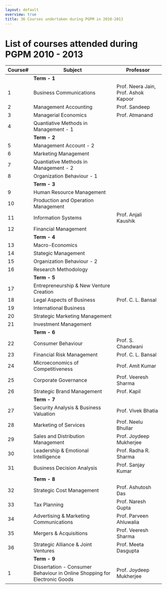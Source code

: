 ```yaml
---
layout: default
overview: true
title: 36 Courses undertaken during PGPM in 2010-2013
---
```

# List of courses attended during PGPM 2010 - 2013

| Course# | Subject | Professor |
|----|----------------------------|------------|
||**Term - 1**||
|1|Business Communications|Prof. Neera Jain, Prof. Ashok Kapoor|
|2|Management Accounting| Prof. Sandeep |
|3|Managerial Economics|Prof. Atmanand|
|4|Quantiative Methods in Management - 1||
||**Term - 2**||
|5|Management Account - 2 | |
|6|Marketing Management ||
|7|Quantiative Methods in Management - 2||
|8|Organization Behaviour - 1||
||**Term - 3**||
|9|Human Resource Management| |
|10|Production and Operation Management | |
|11|Information Systems|Prof. Anjali Kaushik|
|12|Financial Management || 
||**Term - 4**||
|13|Macro-Economics| |
|14|Stategic Management| |
|15|Organization Behaviour - 2| |
|16|Research Methodology| |
||**Term - 5**||
|17|Entrepreneurship & New Venture Creation| |
|18|Legal Aspects of Business|Prof. C. L. Bansal |
|19|International Business| |
|20|Strategic Marketing Management| |
|21|Investment Management| |
||**Term - 6**||
|22|Consumer Behaviour|Prof. S. Chandwani |
|23|Financial Risk Management|Prof. C. L. Bansal |
|24|Microeconomics of Competitiveness|Prof. Amit Kumar |
|25|Corporate Governance|Prof. Veeresh Sharma |
|26|Strategic Brand Management| Prof. Kapil|
||**Term - 7**||
|27|Security Analysis & Business Valuation|Prof. Vivek Bhatia |
|28|Marketing of Services|Prof. Neelu Bhullar|
|29|Sales and Distribution Management|Prof. Joydeep Mukherjee|
|30|Leadership & Emotional Intelligence|Prof. Radha R. Sharma|
|31|Business Decision Analysis|Prof. Sanjay Kumar|
||**Term - 8**||
|32|Strategic Cost Management|Prof. Ashutosh Das |
|33|Tax Planning|Prof. Naresh Gupta|
|34|Advertising & Marketing Communications|Prof. Parveen Ahluwalia|
|35|Mergers & Acquisitions|Prof. Veeresh Sharma|
|36|Strategic Alliance & Joint Ventures|Prof. Meeta Dasgupta|
||**Term - 9**||
|1|Dissertation - Consumer Behaviour in Online Shopping for Electronic Goods|Prof. Joydeep Mukherjee |
